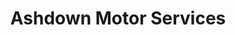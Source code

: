 ---
title: "Ashdown Motor Services"
url: /east-grinstead/ashdown-motor-services/
shop: car repair
---